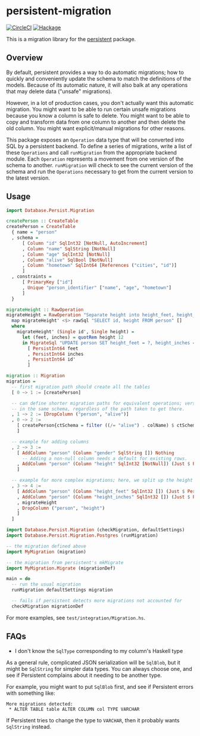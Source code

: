 # persistent-migration

[![CircleCI](https://circleci.com/gh/brandonchinn178/persistent-migration/tree/master.svg?style=svg)](https://circleci.com/gh/brandonchinn178/persistent-migration/tree/master)
[![Hackage](https://img.shields.io/hackage/v/persistent-migration.svg)](https://hackage.haskell.org/package/persistent-migration)

This is a migration library for the
[persistent](http://www.stackage.org/package/persistent) package.

## Overview

By default, persistent provides a way to do automatic migrations; how to
quickly and conveniently update the schema to match the definitions of the
models. Because of its automatic nature, it will also balk at any operations
that may delete data ("unsafe" migrations).

However, in a lot of production cases, you don't actually want this automatic
migration. You might want to be able to run certain unsafe migrations because
you know a column is safe to delete. You might want to be able to copy and
transform data from one column to another and then delete the old column. You
might want explicit/manual migrations for other reasons.

This package exposes an `Operation` data type that will be converted into SQL
by a persistent backend. To define a series of migrations, write a list of
these `Operations` and call `runMigration` from the appropriate backend module.
Each `Operation` represents a movement from one version of the schema to
another. `runMigration` will check to see the current version of the schema and
run the `Operations` necessary to get from the current version to the latest
version.

## Usage

```haskell
import Database.Persist.Migration

createPerson :: CreateTable
createPerson = CreateTable
  { name = "person"
  , schema =
      [ Column "id" SqlInt32 [NotNull, AutoIncrement]
      , Column "name" SqlString [NotNull]
      , Column "age" SqlInt32 [NotNull]
      , Column "alive" SqlBool [NotNull]
      , Column "hometown" SqlInt64 [References ("cities", "id")]
      ]
  , constraints =
      [ PrimaryKey ["id"]
      , Unique "person_identifier" ["name", "age", "hometown"]
      ]
  }

migrateHeight :: RawOperation
migrateHeight = RawOperation "Separate height into height_feet, height_inches" $
  map migrateHeight' <$> rawSql "SELECT id, height FROM person" []
  where
    migrateHeight' (Single id', Single height) =
      let (feet, inches) = quotRem height 12
      in MigrateSql "UPDATE person SET height_feet = ?, height_inches = ? WHERE id = ?"
        [ PersistInt64 feet
        , PersistInt64 inches
        , PersistInt64 id'
        ]

migration :: Migration
migration =
  -- first migration path should create all the tables
  [ 0 ~> 1 := [createPerson]

  -- can define shorter migration paths for equivalent operations; version 2, in this case, should result
  -- in the same schema, regardless of the path taken to get there.
  , 1 ~> 2 := [DropColumn ("person", "alive")]
  , 0 ~> 2 :=
    [ createPerson{ctSchema = filter ((/= "alive") . colName) $ ctSchema createPerson}
    ]

  -- example for adding columns
  , 2 ~> 3 :=
    [ AddColumn "person" (Column "gender" SqlString []) Nothing
      -- Adding a non-null column needs a default for existing rows.
    , AddColumn "person" (Column "height" SqlInt32 [NotNull]) (Just $ PersistInt64 0)
    ]

  -- example for more complex migrations; here, we split up the height field into feet and inches fields
  , 3 ~> 4 :=
    [ AddColumn "person" (Column "height_feet" SqlInt32 []) (Just $ PersistInt64 0)
    , AddColumn "person" (Column "height_inches" SqlInt32 []) (Just $ PersistInt64 0)
    , migrateHeight
    , DropColumn ("person", "height")
    ]
  ]
```

```haskell
import Database.Persist.Migration (checkMigration, defaultSettings)
import Database.Persist.Migration.Postgres (runMigration)

-- the migration defined above
import MyMigration (migration)

-- the migration from persistent's mkMigrate
import MyMigration.Migrate (migrationDef)

main = do
  -- run the usual migration
  runMigration defaultSettings migration

  -- fails if persistent detects more migrations not accounted for
  checkMigration migrationDef
```

For more examples, see `test/integration/Migration.hs`.

## FAQs

* I don't know the `SqlType` corresponding to my column's Haskell type

As a general rule, complicated JSON serialization will be `SqlBlob`, but
it might be `SqlString` for simpler data types. You can always choose one,
and see if Persistent complains about it needing to be another type.

For example, you might want to put `SqlBlob` first, and see if Persistent
errors with something like:

```
More migrations detected:
 * ALTER TABLE table ALTER COLUMN col TYPE VARCHAR
```

If Persistent tries to change the type to `VARCHAR`, then it probably
wants `SqlString` instead.
